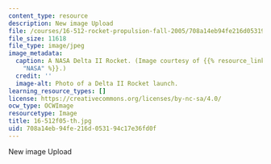 ```yaml
---
content_type: resource
description: New image Upload
file: /courses/16-512-rocket-propulsion-fall-2005/708a14eb94fe216d053194c17e36fd0f_16-512f05-th.jpg
file_size: 11618
file_type: image/jpeg
image_metadata:
  caption: A NASA Delta II Rocket. (Image courtesy of {{% resource_link "c48d6c34-7261-452f-9fab-b0d0181face0"
    "NASA" %}}.)
  credit: ''
  image-alt: Photo of a Delta II Rocket launch.
learning_resource_types: []
license: https://creativecommons.org/licenses/by-nc-sa/4.0/
ocw_type: OCWImage
resourcetype: Image
title: 16-512f05-th.jpg
uid: 708a14eb-94fe-216d-0531-94c17e36fd0f
---
```

New image Upload